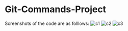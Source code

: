 # Git-Commands-Project

Screenshots of the code are as folllows:
![c1](https://user-images.githubusercontent.com/95729870/214016351-a42f5be4-8612-40c1-88e3-129e78d3fd91.PNG)
![c2](https://user-images.githubusercontent.com/95729870/214016356-db84cc29-5728-4ca8-a41a-eeb8346f247a.PNG)
![c3](https://user-images.githubusercontent.com/95729870/214016363-e464d9d6-59f5-44c8-84cf-e4963dc7a9c7.PNG)
